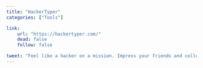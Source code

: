 ```yaml
---
title: "HackerTyper"
categories: ["Tools"]

link:
    url: "https://hackertyper.com/"
    dead: false
    follow: false

tweet: "Feel like a hacker on a mission. Impress your friends and colleagues."
---
```

